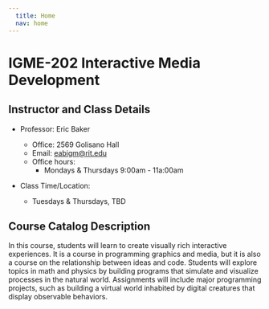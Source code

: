 ```yaml
---
  title: Home
  nav: home
---
```


# IGME-202 Interactive Media Development

## Instructor and Class Details

-   Professor: Eric Baker

    -   Office: 2569 Golisano Hall
    -   Email: eabigm@rit.edu
    -   Office hours:
        -   Mondays & Thursdays 9:00am - 11a:00am

-   Class Time/Location:
    -   Tuesdays & Thursdays, TBD

## Course Catalog Description

In this course, students will learn to create visually rich interactive experiences. It is a course in programming graphics and media, but it is also a course on the relationship between ideas and code. Students will explore topics in math and physics by building programs that simulate and visualize processes in the natural world. Assignments will include major programming projects, such as building a virtual world inhabited by digital creatures that display observable behaviors.
